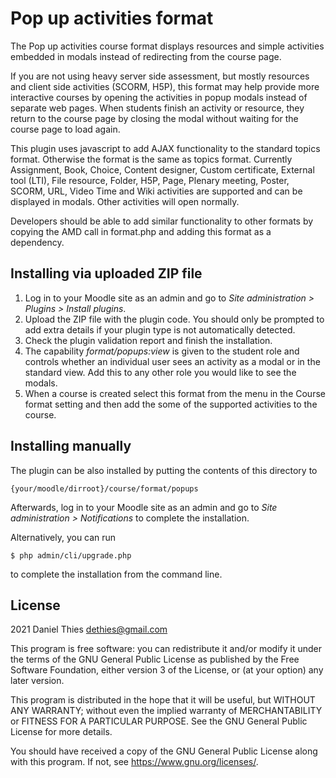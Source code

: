# Pop up activities format #

The Pop up activities course format displays resources and simple
activities embedded in modals instead of redirecting from the course
page.

If you are not using heavy server side assessment, but mostly resources and
client side activities (SCORM, H5P), this format may help provide more
interactive courses by opening the activities in popup modals instead
of separate web pages. When students finish an activity or resource,
they return to the course page by closing the modal without waiting for
the course page to load again.

This plugin uses javascript to add AJAX functionality to the
standard topics format. Otherwise the format is the same as topics
format. Currently Assignment, Book, Choice, Content designer, Custom
certificate, External tool (LTI), File resource, Folder, H5P, Page,
Plenary meeting, Poster, SCORM, URL, Video Time and Wiki activities
are supported and can be displayed in modals. Other activities will
open normally.

Developers should be able to add similar functionality to other formats by
copying the AMD call in format.php and adding this format as a dependency.

## Installing via uploaded ZIP file ##

1. Log in to your Moodle site as an admin and go to _Site administration >
   Plugins > Install plugins_.
2. Upload the ZIP file with the plugin code. You should only be prompted
   to add extra details if your plugin type is not automatically detected.
3. Check the plugin validation report and finish the installation.
4. The capability *format/popups:view* is given to the student role
   and controls whether an individual user sees an activity as a modal
   or in the standard view. Add this to any other role you would like to
   see the modals.
5. When a course is created select this format from the menu in the
   Course format setting  and then add the some of the supported activities
   to the course.

## Installing manually ##

The plugin can be also installed by putting the contents of this directory to

    {your/moodle/dirroot}/course/format/popups

Afterwards, log in to your Moodle site as an admin and go to _Site administration >
Notifications_ to complete the installation.

Alternatively, you can run

    $ php admin/cli/upgrade.php

to complete the installation from the command line.

## License ##

2021 Daniel Thies <dethies@gmail.com>

This program is free software: you can redistribute it and/or modify it under
the terms of the GNU General Public License as published by the Free Software
Foundation, either version 3 of the License, or (at your option) any later
version.

This program is distributed in the hope that it will be useful, but WITHOUT ANY
WARRANTY; without even the implied warranty of MERCHANTABILITY or FITNESS FOR A
PARTICULAR PURPOSE.  See the GNU General Public License for more details.

You should have received a copy of the GNU General Public License along with
this program.  If not, see <https://www.gnu.org/licenses/>.
